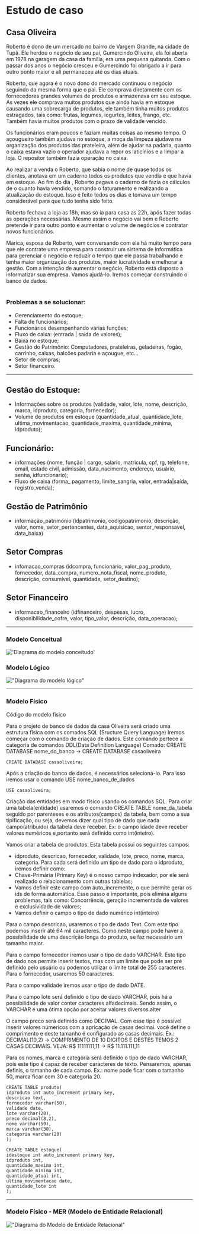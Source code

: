 # Estudo de caso

## Casa Oliveira

Roberto é dono de um mercado no bairro de Vargem Grande, na cidade de Tupã. Ele herdou o negócio de seu pai, Gumercindo Oliveira, ela foi aberta em 1978 na garagem da casa da família, era uma pequena quitanda. Com o passar dos anos o negócio cresceu e Gumercindo foi obrigado a ir para outro ponto maior e ali permaneceu até os dias atuais.

Roberto, que agora é o novo dono do mercado continuou o negócio seguindo da mesma forma que o pai. Ele comprava diretamente com os fornecedores grandes volumes de produtos e armazenava em seu estoque. As vezes ele comprava muitos produtos que ainda havia em estoque causando uma sobrecarga de produtos, ele também tinha muitos produtos estragados, tais como: frutas, legumes, iogurtes, leites, frango, etc. Também havia muitos produtos com o prazo de validade vencido.

Os funcionários eram poucos e faziam muitas coisas ao mesmo tempo. O açougueiro também ajudava no estoque, a moça da limpeza ajudava na organização dos produtos das prateleira, além de ajudar na padaria, quanto o caixa estava vazio o operador ajudava a repor os laticínios e a limpar a loja. O repositor também fazia operação no caixa.

Ao realizar a venda o Roberto, que sabia o nome de quase todos os clientes, anotava em um caderno todos os produtos que vendia e que havia em estoque. Ao fim do dia , Roberto pegava o caderno de fazia os cálculos de o quanto havia vendido, somando o faturamento e realizando a atualização do estoque. Isso é feito todos os dias e tomava um tempo considerável para que tudo tenha sido feito.

Roberto fechava a loja as 18h, mas só ia para casa as 22h, após fazer todas as operações necessárias. Mesmo assim o negócio vai bem e Roberto pretende ir para outro ponto e aumentar o volume de negócios e contratar novos funcionários.

Marica, esposa de Roberto, vem conversando com ele há muito tempo para que ele contrate uma empresa para construir um sistema de informática para gerenciar o negócio e reduzir o tempo que ele passa trabalhando e tenha maior organização dos produtos, maior lucratividade e melhorar a gestão.
Com a intenção de aumentar o negócio, Roberto está disposto a informatizar sua empresa. Vamos ajudá-lo. Iremos começar construindo o banco de dados.
#


### Problemas a se solucionar:

- Gerenciamento do estoque;
- Falta de funcionários;
- Funcionários desempenhando várias funções;
- Fluxo de caixa: (entrada | saída de valores);
- Baixa no estoque;
- Gestão do Patrimônio: Computadores, prateleiras, geladeiras, fogão, carrinho, caixas, balcões padaria e açougue, etc...
- Setor de compras;
- Setor financeiro.

---

## Gestão do Estoque:
- Informações sobre os produtos (validade, valor, lote, nome, descrição, marca, idproduto, categoria, fornecedor);
- Volume de produtos em estoque (quantidade_atual, quantidade_lote, ultima_movimentacao, quantidade_maxima, quantidade_minima, idproduto);

## Funcionário:
- informações (nome, função | cargo, salario, matricula, cpf, rg,  telefone, email, estado civil, admissão, data_nacimento, endereço, usuário, senha, idfuncionario);
- Fluxo de caixa (forma_ pagamento, limite_sangria, valor, entrada|saída, registro_venda);

## Gestão de Patrimônio

- informação_patrimonio (idpatrimonio, codigopatrimonio, descrição, valor, nome, setor_pertencentes, data_aquisicao, sentor_responsavel, data_baixa)

## Setor Compras
- infomacao_compras (idcompra, funcionário, valor_pag_produto, fornecedor, data_compra, numero_nota_fiscal, nome_produto, descrição, consumível, quantidade, setor_destino);

## Setor Financeiro 
- informacao_financeiro (idfinanceiro, despesas, lucro, disponibilidade_cofre, valor, tipo_valor, descrição, data_operacao);

---

### Modelo Conceitual

!['Diagrama do modelo conceitudo'](./modelo_conceitual.png)

### Modelo Lógico


!["Diagrama do modelo lógico"](./modelo_logico_estudo.png)


---
### Modelo Físico

Código do modelo físico


Para o projeto de banco de dados da casa Oliveira será criado uma 
estrutura física com os comados SQL (Sructure Query Language) 
Iremos começar com o comando de criação de dados. Este comando 
pertece a categoria de comandos DDL(Data Definition Language)
 Comado: 
	CREATE DATABASE nome_do_banco -> CREATE DATABASE casaoliveira
 
```
CREATE DATABASE casaoliveira;
```

Após a criação do banco de dados, é necessários selecioná-lo.
Para isso iremos usar o comando USE nome_banco_de_dados

```
USE casaoliveira;
```

Criação das entidades em modo físico usando os comandos SQL. Para criar uma 
tabela(entidade) usaremos o comando CREATE TABLE nome_da_tabela seguido por 
parenteses e os atributos(campos) da tabela, bem como a sua tipificação, ou
seja, devemos dizer qual tipo de dado que cada campo(atribuído) 
da tabela deve receber. Ex: o campo idade deve receber valores numéricos e,portanto será definido como int(inteiro).

Vamos criar a tabela de produtos. Esta tabela possui os seguintes campos:
- idproduto, descricao, fornecedor, validade, lote, preco, nome, marca, categoria. Para cada será definido um tipo de dado para o idproduto, iremos definir como:
- Chave-Primária (Primary Key) é o nosso campo indexador, por ele será realizado o relacionamento com outras tablelas;
- Vamos definir este campo com auto_incremente, o que permite gerar os ids de forma automática. Esse passo é importante, pois elimina alguns problemas, tais como: Concorrência, geração incrementada de valores e exclusividade de valores;
- Vamos definir o campo o tipo de dado numérico int(inteiro)

Para o campo descricao, usaremos o tipo de dado Text. Com este tipo podemos inserir
até 64 mil caracteres. Como neste campo pode haver a possibilidade de uma descrição longa
do produto, se faz necessário um tamanho maior.

Para o campo fornecedor iremos usar o tipo de dado VARCHAR. Este tipo de dado nos permite
inserir textos, mas com um limite que pode ser pré definido pelo usuário ou podemos utilizar
o limite total de 255 caracteres. Para o fornecedor, usaremos 50 caracteres.

Para o campo validade iremos usar o tipo de dado DATE.

Para o campo lote será definido o tipo de dado VARCHAR, pois há a possibilidade de valor conter
caracteres alfadecimais. Sendo assim, o VARCHAR é uma ótima opção por aceitar valores diversos.alter

O campo preco será definido como DECIMAL. Com esse tipo é possível inserir valores númericos com a 
apricação de casas decimai. você define o comprimento e deste tamanho é configurado as casas decimais.
Ex.: DECIMAL(10,2) -> COMPRIMENTO DE 10 DIGITOS E DESTES TEMOS 2 CASAS DECIMAIS.
VEJA: R$ 11111111,11 -> R$ 11.111.111,11

Para os nomes, marca e categoria será definido o tipo de dado VARCHAR, pois este tipo é capaz de receber
caracteres de texto. Pensaremos, apenas definis, o tamanho de cada campo.
Ex.: nome pode ficar com o tamanho 50, marca ficar com 30 e categoria 20.

```
CREATE TABLE produto(
idproduto int auto_increment primary key,
descricao text,
fornecedor varchar(50),
validade date,
lote varchar(20),
preco decimal(8,2),
nome varchar(50),
marca varchar(30),
categoria varchar(20)
);
```
```
CREATE TABLE estoque(
idestoque int auto_increment primary key,
idproduto int,
quantidade_maxima int,
quantidade_minima int,
quantidade_atual int,
ultima_movimentacao date,
quantidade_lote int
);
```
---

### Modelo Físico - MER (Modelo de Entidade Relacional)

!["Diagrama do Modelo de Entidade Relacional"](./modelo_fisico.png)